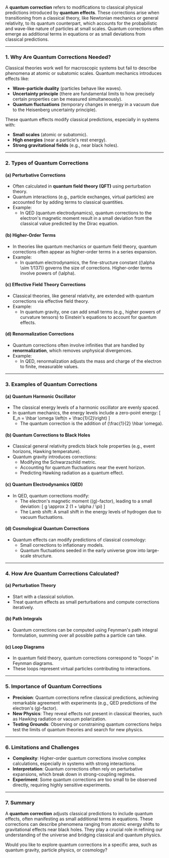 A **quantum correction** refers to modifications to classical physical predictions introduced by **quantum effects**. These corrections arise when transitioning from a classical theory, like Newtonian mechanics or general relativity, to its quantum counterpart, which accounts for the probabilistic and wave-like nature of particles at small scales. Quantum corrections often emerge as additional terms in equations or as small deviations from classical predictions.

---

### **1. Why Are Quantum Corrections Needed?**
Classical theories work well for macroscopic systems but fail to describe phenomena at atomic or subatomic scales. Quantum mechanics introduces effects like:
- **Wave-particle duality** (particles behave like waves).
- **Uncertainty principle** (there are fundamental limits to how precisely certain properties can be measured simultaneously).
- **Quantum fluctuations** (temporary changes in energy in a vacuum due to the Heisenberg uncertainty principle).

These quantum effects modify classical predictions, especially in systems with:
- **Small scales** (atomic or subatomic).
- **High energies** (near a particle's rest energy).
- **Strong gravitational fields** (e.g., near black holes).

---

### **2. Types of Quantum Corrections**
#### (a) **Perturbative Corrections**
- Often calculated in **quantum field theory (QFT)** using perturbation theory.
- Quantum interactions (e.g., particle exchanges, virtual particles) are accounted for by adding terms to classical quantities.
- Example:
  - In QED (quantum electrodynamics), quantum corrections to the electron's magnetic moment result in a small deviation from the classical value predicted by the Dirac equation.

#### (b) **Higher-Order Terms**
- In theories like quantum mechanics or quantum field theory, quantum corrections often appear as higher-order terms in a series expansion.
- Example:
  - In quantum electrodynamics, the fine-structure constant (\(\alpha \sim 1/137\)) governs the size of corrections. Higher-order terms involve powers of \(\alpha\).

#### (c) **Effective Field Theory Corrections**
- Classical theories, like general relativity, are extended with quantum corrections via effective field theory.
- Example:
  - In quantum gravity, one can add small terms (e.g., higher powers of curvature tensors) to Einstein's equations to account for quantum effects.

#### (d) **Renormalization Corrections**
- Quantum corrections often involve infinities that are handled by **renormalization**, which removes unphysical divergences.
- Example:
  - In QED, renormalization adjusts the mass and charge of the electron to finite, measurable values.

---

### **3. Examples of Quantum Corrections**
#### (a) **Quantum Harmonic Oscillator**
- The classical energy levels of a harmonic oscillator are evenly spaced.
- In quantum mechanics, the energy levels include a zero-point energy:
  \[
  E_n = \hbar \omega \left(n + \frac{1}{2}\right)
  \]
  - The quantum correction is the addition of \(\frac{1}{2} \hbar \omega\).

#### (b) **Quantum Corrections to Black Holes**
- Classical general relativity predicts black hole properties (e.g., event horizons, Hawking temperature).
- Quantum gravity introduces corrections:
  - Modifying the Schwarzschild metric.
  - Accounting for quantum fluctuations near the event horizon.
  - Predicting Hawking radiation as a quantum effect.

#### (c) **Quantum Electrodynamics (QED)**
- In QED, quantum corrections modify:
  - The electron's magnetic moment (\(g\)-factor), leading to a small deviation:
    \[
    g \approx 2 (1 + \alpha / \pi)
    \]
  - The Lamb shift: A small shift in the energy levels of hydrogen due to vacuum fluctuations.

#### (d) **Cosmological Quantum Corrections**
- Quantum effects can modify predictions of classical cosmology:
  - Small corrections to inflationary models.
  - Quantum fluctuations seeded in the early universe grow into large-scale structure.

---

### **4. How Are Quantum Corrections Calculated?**
#### (a) **Perturbation Theory**
- Start with a classical solution.
- Treat quantum effects as small perturbations and compute corrections iteratively.

#### (b) **Path Integrals**
- Quantum corrections can be computed using Feynman's path integral formulation, summing over all possible paths a particle can take.

#### (c) **Loop Diagrams**
- In quantum field theory, quantum corrections correspond to "loops" in Feynman diagrams.
- These loops represent virtual particles contributing to interactions.

---

### **5. Importance of Quantum Corrections**
- **Precision**: Quantum corrections refine classical predictions, achieving remarkable agreement with experiments (e.g., QED predictions of the electron's \(g\)-factor).
- **New Physics**: They reveal effects not present in classical theories, such as Hawking radiation or vacuum polarization.
- **Testing Grounds**: Observing or constraining quantum corrections helps test the limits of quantum theories and search for new physics.

---

### **6. Limitations and Challenges**
- **Complexity**: Higher-order quantum corrections involve complex calculations, especially in systems with strong interactions.
- **Interpretation**: Quantum corrections often rely on perturbative expansions, which break down in strong-coupling regimes.
- **Experiment**: Some quantum corrections are too small to be observed directly, requiring highly sensitive experiments.

---

### **7. Summary**
A **quantum correction** adjusts classical predictions to include quantum effects, often manifesting as small additional terms in equations. These corrections can describe phenomena ranging from atomic energy shifts to gravitational effects near black holes. They play a crucial role in refining our understanding of the universe and bridging classical and quantum physics.

Would you like to explore quantum corrections in a specific area, such as quantum gravity, particle physics, or cosmology?

